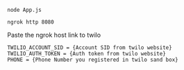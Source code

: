 ```node App.js```

```ngrok http 8080```

Paste the ngrok host link to twilo

```
TWILIO_ACCOUNT_SID = {Account SID from twilo website}
TWILIO_AUTH_TOKEN = {Auth token from twilo website}
PHONE = {Phone Number you registered in twilo sand box}
```